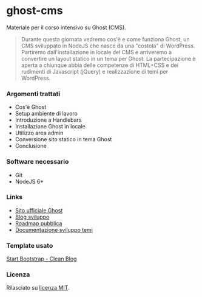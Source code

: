 # ghost-cms
Materiale per il corso intensivo su Ghost (CMS).

> Durante questa giornata vedremo cos'è e come funziona Ghost, un CMS sviluppato in NodeJS che nasce da una "costola" di WordPress. Partiremo dall'installazione in locale del CMS e arriveremo a convertire un layout statico in un tema per Ghost. La partecipazione è aperta a chiunque abbia delle competenze di HTML+CSS e dei rudimenti di Javascript (jQuery) e realizzazione di temi per WordPress.

### Argomenti trattati
* Cos'è Ghost
* Setup ambiente di lavoro
* Introduzione a Handlebars
* Installazione Ghost in locale
* Utilizzo area admin
* Conversione sito statico in tema Ghost
* Conclusione

### Software necessario
* Git
* NodeJS 6+

### Links
* [Sito ufficiale Ghost](https://ghost.org/)
* [Blog sviluppo](https://dev.ghost.org/)
* [Roadmap pubblica](https://trello.com/b/EceUgtCL/ghost-roadmap)
* [Documentazione sviluppo temi](https://themes.ghost.org/)

### Template usato
[Start Bootstrap - Clean Blog](https://startbootstrap.com/template-overviews/clean-blog/)

### Licenza
Rilasciato su [licenza MIT](LICENSE).
